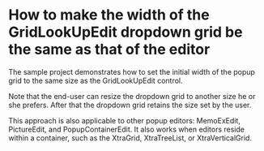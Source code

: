 # How to make the width of the GridLookUpEdit dropdown grid be the same as that of the editor


<p>The sample project demonstrates how to set the initial width of the popup grid to the same size as the GridLookUpEdit control. </p><p>Note that the end-user can resize the dropdown grid to another size he or she prefers. After that the dropdown grid retains the size set by the user.</p><p>This approach is also applicable to other popup editors: MemoExEdit, PictureEdit, and PopupContainerEdit. It also works when editors reside within a container, such as the XtraGrid, XtraTreeList, or XtraVerticalGrid.</p>

<br/>


